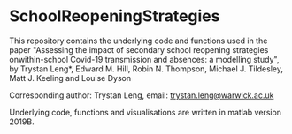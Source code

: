 # SchoolReopeningStrategies

This repository contains the underlying code and functions used in the paper "Assessing the impact of secondary school reopening strategies onwithin-school Covid-19 transmission and absences: a modelling study", by Trystan Leng*, Edward M. Hill, Robin N. Thompson, Michael J. Tildesley, Matt J. Keeling and Louise Dyson

Corresponding author: Trystan Leng, email: trystan.leng@warwick.ac.uk

Underlying code, functions and visualisations are written in matlab version 2019B.

